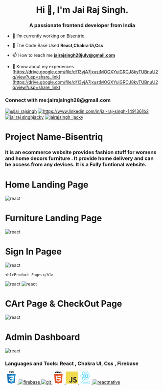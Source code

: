 <h1 align="center">Hi 👋, I'm Jai Raj Singh.</h1>
<h3 align="center">A passionate frontend developer from India</h3>

- 🔭 I’m currently working on [Bisentriq](https://63fbc33d9a249e3c82af938a--bientriq.netlify.app/)

- 🌱 The Code Base Used **React,Chakra Ui,Css**

- 📫 How to reach me **jairajsingh28july@gmail.com**

- 📄 Know about my experiences [https://drive.google.com/file/d/13yjA7jxustMOGXYuiGRCJ8kyTUBnuU2q/view?usp=share_link](https://drive.google.com/file/d/13yjA7jxustMOGXYuiGRCJ8kyTUBnuU2q/view?usp=share_link)

<h3 align="left">Connect with me:jairajsingh28@gmail.com</h3>
<p align="left">
<a href="https://twitter.com/@jai_rajsingh" target="blank"><img align="center" src="https://raw.githubusercontent.com/rahuldkjain/github-profile-readme-generator/master/src/images/icons/Social/twitter.svg" alt="@jai_rajsingh" height="30" width="40" /></a>
<a href="https://linkedin.com/in/https://www.linkedin.com/in/jai-raj-singh-1491361b2" target="blank"><img align="center" src="https://raw.githubusercontent.com/rahuldkjain/github-profile-readme-generator/master/src/images/icons/Social/linked-in-alt.svg" alt="https://www.linkedin.com/in/jai-raj-singh-1491361b2" height="30" width="40" /></a>
<a href="https://fb.com/jai raj singhjacky" target="blank"><img align="center" src="https://raw.githubusercontent.com/rahuldkjain/github-profile-readme-generator/master/src/images/icons/Social/facebook.svg" alt="jai raj singhjacky" height="30" width="40" /></a>
<a href="https://instagram.com/jairajsingh_jacky" target="blank"><img align="center" src="https://raw.githubusercontent.com/rahuldkjain/github-profile-readme-generator/master/src/images/icons/Social/instagram.svg" alt="jairajsingh_jacky" height="30" width="40" /></a>
</p>
<h1>Project Name-Bisentriq</h1>

 <h3>It is an ecommerce website provides fashion stuff for womens and home decors furniture . It provide home delivery and can be access from any devices.
It is a Fully funtional website.
 
 <h1>Home Landing Page</h1>
 
 <img src="https://i.ibb.co/SNrnMF7/Screenshot-316.png" alt="react" width="40" height="40"/>
  <h1>Furniture Landing Page</h1>
  <img width="100% src="https://i.ibb.co/PjrjQwk/Screenshot-320.png"  alt="react" width="40" height="40"/>
 
   <h1>Sign In Pagee</h1>
  <img src="https://i.ibb.co/NVD21Xq/Screenshot-317.png"  alt="react" width="40" height="40"/>
 
    <h1>Product Pages</h1>
  <img src="https://i.ibb.co/4dryr6L/Screenshot-321.png"  alt="react" width="40" height="40"/>
  <img src="https://i.ibb.co/3RYrhR8/Screenshot-322.png"  alt="react" width="40" height="40"/>
 
   <h1>CArt Page & CheckOut Page</h1>
  <img src="https://i.ibb.co/YfhLFVT/Screenshot-318.png"  alt="react" width="40" height="40"/>
 
 <h1>Admin Dashboard</h1>
  <img src="https://i.ibb.co/WxDvXyv/Screenshot-323.png"  alt="react" width="40" height="40"/>
 
</h3>
<h3 align="left">Languages and Tools: React , Chakra UI, Css , Firebase</h3>
<p align="left"> <a href="https://www.w3schools.com/css/" target="_blank" rel="noreferrer"> <img src="https://raw.githubusercontent.com/devicons/devicon/master/icons/css3/css3-original-wordmark.svg" alt="css3" width="40" height="40"/> </a> <a href="https://firebase.google.com/" target="_blank" rel="noreferrer"> <img src="https://www.vectorlogo.zone/logos/firebase/firebase-icon.svg" alt="firebase" width="40" height="40"/> </a> <a href="https://git-scm.com/" target="_blank" rel="noreferrer"> <img src="https://www.vectorlogo.zone/logos/git-scm/git-scm-icon.svg" alt="git" width="40" height="40"/> </a> <a href="https://www.w3.org/html/" target="_blank" rel="noreferrer"> <img src="https://raw.githubusercontent.com/devicons/devicon/master/icons/html5/html5-original-wordmark.svg" alt="html5" width="40" height="40"/> </a> <a href="https://developer.mozilla.org/en-US/docs/Web/JavaScript" target="_blank" rel="noreferrer"> <img src="https://raw.githubusercontent.com/devicons/devicon/master/icons/javascript/javascript-original.svg" alt="javascript" width="40" height="40"/> </a> <a href="https://reactjs.org/" target="_blank" rel="noreferrer"> <img src="https://raw.githubusercontent.com/devicons/devicon/master/icons/react/react-original-wordmark.svg" alt="react" width="40" height="40"/> </a> <a href="https://reactnative.dev/" target="_blank" rel="noreferrer"> <img src="https://reactnative.dev/img/header_logo.svg" alt="reactnative" width="40" height="40"/> </a> <a href="https://vuejs.org/" target="_blank" rel="noreferrer"> </p>
